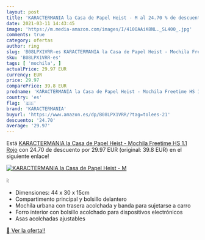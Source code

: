 ```yaml
---
layout: post
title: 'KARACTERMANIA la Casa de Papel Heist - M al 24.70 % de descuento'
date: 2021-03-11 14:43:45
image: 'https://m.media-amazon.com/images/I/410OAAiK8NL._SL400_.jpg'
comments: true
category: ofertas
author: ring
slug: 'B08LPX1VRR-es KARACTERMANIA la Casa de Papel Heist - Mochila Freetime HS...'
sku: 'B08LPX1VRR-es'
tags: [ 'mochila', ]
actualPrice: 29.97 EUR
currency: EUR
price: 29.97
comparePrice: 39.8 EUR
prodname: 'KARACTERMANIA la Casa de Papel Heist - Mochila Freetime HS 1.1  Rojo'
country: 'es'
flag: '🇪🇸'
brand: 'KARACTERMANIA'
buyurl: 'https://www.amazon.es/dp/B08LPX1VRR/?tag=tolees-21'
descuento: '24.70'
average: '29.97'
---
```


Está [KARACTERMANIA la Casa de Papel Heist - Mochila Freetime HS 1.1  Rojo](https://www.amazon.es/dp/B08LPX1VRR/?tag=tolees-21) con 24.70 de descuento por 29.97 EUR (original: 39.8 EUR) en el siguiente enlace!

[![KARACTERMANIA la Casa de Papel Heist - M](https://m.media-amazon.com/images/I/410OAAiK8NL._SL400_.jpg)](https://www.amazon.es/dp/B08LPX1VRR/?tag=tolees-21)

ℹ️:

- Dimensiones: 44 x 30 x 15cm
- Compartimento principal y bolsillo delantero
- Mochila urbana con trasera acolchada y banda para sujetarse a carro
- Forro interior con bolsillo acolchado para dispositivos electrónicos
- Asas acolchadas ajustables

[🛒 Ver la oferta!!](https://www.amazon.es/dp/B08LPX1VRR/?tag=tolees-21)
